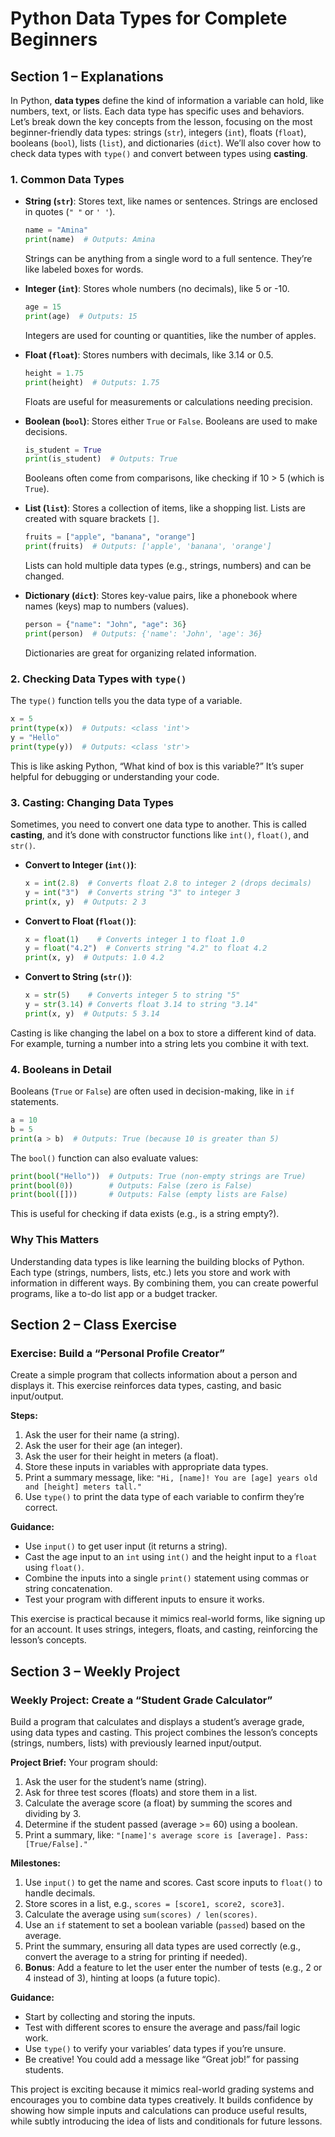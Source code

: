 # Python Data Types for Complete Beginners

## Section 1 – Explanations

In Python, **data types** define the kind of information a variable can hold, like numbers, text, or lists. Each data type has specific uses and behaviors. Let’s break down the key concepts from the lesson, focusing on the most beginner-friendly data types: strings (`str`), integers (`int`), floats (`float`), booleans (`bool`), lists (`list`), and dictionaries (`dict`). We’ll also cover how to check data types with `type()` and convert between types using **casting**.

### 1. **Common Data Types**
- **String (`str`)**: Stores text, like names or sentences. Strings are enclosed in quotes (`" "` or `' '`).
  ```python
  name = "Amina"
  print(name)  # Outputs: Amina
  ```
  Strings can be anything from a single word to a full sentence. They’re like labeled boxes for words.

- **Integer (`int`)**: Stores whole numbers (no decimals), like 5 or -10.
  ```python
  age = 15
  print(age)  # Outputs: 15
  ```
  Integers are used for counting or quantities, like the number of apples.

- **Float (`float`)**: Stores numbers with decimals, like 3.14 or 0.5.
  ```python
  height = 1.75
  print(height)  # Outputs: 1.75
  ```
  Floats are useful for measurements or calculations needing precision.

- **Boolean (`bool`)**: Stores either `True` or `False`. Booleans are used to make decisions.
  ```python
  is_student = True
  print(is_student)  # Outputs: True
  ```
  Booleans often come from comparisons, like checking if 10 > 5 (which is `True`).

- **List (`list`)**: Stores a collection of items, like a shopping list. Lists are created with square brackets `[]`.
  ```python
  fruits = ["apple", "banana", "orange"]
  print(fruits)  # Outputs: ['apple', 'banana', 'orange']
  ```
  Lists can hold multiple data types (e.g., strings, numbers) and can be changed.

- **Dictionary (`dict`)**: Stores key-value pairs, like a phonebook where names (keys) map to numbers (values).
  ```python
  person = {"name": "John", "age": 36}
  print(person)  # Outputs: {'name': 'John', 'age': 36}
  ```
  Dictionaries are great for organizing related information.

### 2. **Checking Data Types with `type()`**
The `type()` function tells you the data type of a variable.
```python
x = 5
print(type(x))  # Outputs: <class 'int'>
y = "Hello"
print(type(y))  # Outputs: <class 'str'>
```
This is like asking Python, “What kind of box is this variable?” It’s super helpful for debugging or understanding your code.

### 3. **Casting: Changing Data Types**
Sometimes, you need to convert one data type to another. This is called **casting**, and it’s done with constructor functions like `int()`, `float()`, and `str()`.

- **Convert to Integer (`int()`)**:
  ```python
  x = int(2.8)  # Converts float 2.8 to integer 2 (drops decimals)
  y = int("3")  # Converts string "3" to integer 3
  print(x, y)  # Outputs: 2 3
  ```

- **Convert to Float (`float()`)**:
  ```python
  x = float(1)    # Converts integer 1 to float 1.0
  y = float("4.2")  # Converts string "4.2" to float 4.2
  print(x, y)  # Outputs: 1.0 4.2
  ```

- **Convert to String (`str()`)**:
  ```python
  x = str(5)    # Converts integer 5 to string "5"
  y = str(3.14) # Converts float 3.14 to string "3.14"
  print(x, y)  # Outputs: 5 3.14
  ```

Casting is like changing the label on a box to store a different kind of data. For example, turning a number into a string lets you combine it with text.

### 4. **Booleans in Detail**
Booleans (`True` or `False`) are often used in decision-making, like in `if` statements.
```python
a = 10
b = 5
print(a > b)  # Outputs: True (because 10 is greater than 5)
```
The `bool()` function can also evaluate values:
```python
print(bool("Hello"))  # Outputs: True (non-empty strings are True)
print(bool(0))        # Outputs: False (zero is False)
print(bool([]))       # Outputs: False (empty lists are False)
```
This is useful for checking if data exists (e.g., is a string empty?).

### Why This Matters
Understanding data types is like learning the building blocks of Python. Each type (strings, numbers, lists, etc.) lets you store and work with information in different ways. By combining them, you can create powerful programs, like a to-do list app or a budget tracker.

## Section 2 – Class Exercise

### Exercise: Build a “Personal Profile Creator”
Create a simple program that collects information about a person and displays it. This exercise reinforces data types, casting, and basic input/output.

**Steps:**
1. Ask the user for their name (a string).
2. Ask the user for their age (an integer).
3. Ask the user for their height in meters (a float).
4. Store these inputs in variables with appropriate data types.
5. Print a summary message, like: `"Hi, [name]! You are [age] years old and [height] meters tall."`
6. Use `type()` to print the data type of each variable to confirm they’re correct.

**Guidance:**
- Use `input()` to get user input (it returns a string).
- Cast the age input to an `int` using `int()` and the height input to a `float` using `float()`.
- Combine the inputs into a single `print()` statement using commas or string concatenation.
- Test your program with different inputs to ensure it works.

This exercise is practical because it mimics real-world forms, like signing up for an account. It uses strings, integers, floats, and casting, reinforcing the lesson’s concepts.

## Section 3 – Weekly Project

### Weekly Project: Create a “Student Grade Calculator”
Build a program that calculates and displays a student’s average grade, using data types and casting. This project combines the lesson’s concepts (strings, numbers, lists) with previously learned input/output.

**Project Brief:**
Your program should:
1. Ask the user for the student’s name (string).
2. Ask for three test scores (floats) and store them in a list.
3. Calculate the average score (a float) by summing the scores and dividing by 3.
4. Determine if the student passed (average >= 60) using a boolean.
5. Print a summary, like: `"[name]'s average score is [average]. Pass: [True/False]."`

**Milestones:**
1. Use `input()` to get the name and scores. Cast score inputs to `float()` to handle decimals.
2. Store scores in a list, e.g., `scores = [score1, score2, score3]`.
3. Calculate the average using `sum(scores) / len(scores)`.
4. Use an `if` statement to set a boolean variable (`passed`) based on the average.
5. Print the summary, ensuring all data types are used correctly (e.g., convert the average to a string for printing if needed).
6. **Bonus**: Add a feature to let the user enter the number of tests (e.g., 2 or 4 instead of 3), hinting at loops (a future topic).

**Guidance:**
- Start by collecting and storing the inputs.
- Test with different scores to ensure the average and pass/fail logic work.
- Use `type()` to verify your variables’ data types if you’re unsure.
- Be creative! You could add a message like “Great job!” for passing students.

This project is exciting because it mimics real-world grading systems and encourages you to combine data types creatively. It builds confidence by showing how simple inputs and calculations can produce useful results, while subtly introducing the idea of lists and conditionals for future lessons.